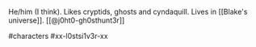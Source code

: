 He/him (I think). Likes cryptids, ghosts and cyndaquill. Lives in [[Blake's universe]]. [[@j0ht0-gh0sthunt3r]]

#characters #xx-l0stsi1v3r-xx